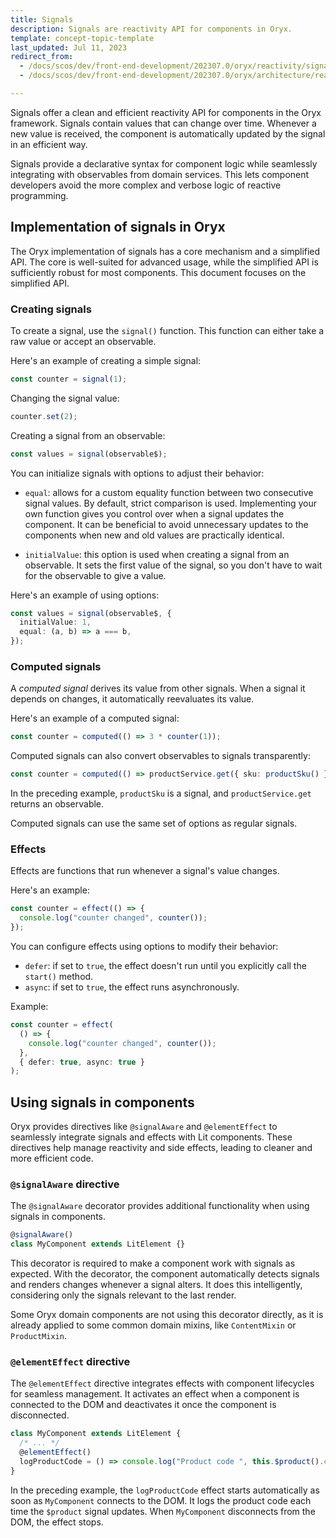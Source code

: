 ```yaml
---
title: Signals
description: Signals are reactivity API for components in Oryx.
template: concept-topic-template
last_updated: Jul 11, 2023
redirect_from:
  - /docs/scos/dev/front-end-development/202307.0/oryx/reactivity/signals.html
  - /docs/scos/dev/front-end-development/202307.0/oryx/architecture/reactivity/signals.html

---
```


Signals offer a clean and efficient reactivity API for components in the Oryx framework. Signals contain values that can change over time. Whenever a new value is received, the component is automatically updated by the signal in an efficient way.

Signals provide a declarative syntax for component logic while seamlessly integrating with observables from domain services. This lets component developers avoid the more complex and verbose logic of reactive programming.

## Implementation of signals in Oryx

The Oryx implementation of signals has a core mechanism and a simplified API. The core is well-suited for advanced usage, while the simplified API is sufficiently robust for most components. This document focuses on the simplified API.

### Creating signals

To create a signal, use the `signal()` function. This function can either take a raw value or accept an observable.

Here's an example of creating a simple signal:

```ts
const counter = signal(1);
```

Changing the signal value:

```ts
counter.set(2);
```

Creating a signal from an observable:

```ts
const values = signal(observable$);
```

You can initialize signals with options to adjust their behavior:

- `equal`: allows for a custom equality function between two consecutive signal values. By default, strict comparison is used. Implementing your own function gives you control over when a signal updates the component. It can be beneficial to avoid unnecessary updates to the components when new and old values are practically identical.

- `initialValue`: this option is used when creating a signal from an observable. It sets the first value of the signal, so you don't have to wait for the observable to give a value.

Here's an example of using options:

```ts
const values = signal(observable$, {
  initialValue: 1,
  equal: (a, b) => a === b,
});
```

### Computed signals

A _computed signal_ derives its value from other signals. When a signal it depends on changes, it automatically reevaluates its value.

Here's an example of a computed signal:

```ts
const counter = computed(() => 3 * counter(1));
```

Computed signals can also convert observables to signals transparently:

```ts
const counter = computed(() => productService.get({ sku: productSku() }));
```

In the preceding example, `productSku` is a signal, and `productService.get` returns an observable.

Computed signals can use the same set of options as regular signals.

### Effects

Effects are functions that run whenever a signal's value changes.

Here's an example:

```ts
const counter = effect(() => {
  console.log("counter changed", counter());
});
```

You can configure effects using options to modify their behavior:

- `defer`: if set to `true`, the effect doesn't run until you explicitly call the `start()` method.
- `async`: if set to `true`, the effect runs asynchronously.

Example:

```ts
const counter = effect(
  () => {
    console.log("counter changed", counter());
  },
  { defer: true, async: true }
);
```

## Using signals in components

Oryx provides directives like `@signalAware` and `@elementEffect` to seamlessly integrate signals and effects with Lit components. These directives help manage reactivity and side effects, leading to cleaner and more efficient code.

### `@signalAware` directive

The `@signalAware` decorator provides additional functionality when using signals in components.

```ts
@signalAware()
class MyComponent extends LitElement {}
```

This decorator is required to make a component work with signals as expected. With the decorator, the component automatically detects signals and renders changes whenever a signal alters. It does this intelligently, considering only the signals relevant to the last render.

Some Oryx domain components are not using this decorator directly, as it is already applied to some common domain mixins, like `ContentMixin` or `ProductMixin`.

### `@elementEffect` directive

The `@elementEffect` directive integrates effects with component lifecycles for seamless management. It activates an effect when a component is connected to the DOM and deactivates it once the component is disconnected.

```ts
class MyComponent extends LitElement {
  /* ... */
  @elementEffect()
  logProductCode = () => console.log("Product code ", this.$product().code);
}
```

In the preceding example, the `logProductCode` effect starts automatically as soon as `MyComponent` connects to the DOM. It logs the product code each time the `$product` signal updates. When `MyComponent` disconnects from the DOM, the effect stops.
